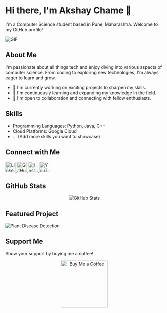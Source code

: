 # Hi there, I'm Akshay Chame 👋

I'm a Computer Science student based in Pune, Maharashtra. Welcome to my GitHub profile!

![GIF](https://user-images.githubusercontent.com/18350557/176309783-0785949b-9127-417c-8b55-ab5a4333674e.gif)


## About Me

I'm passionate about all things tech and enjoy diving into various aspects of computer science. From coding to exploring new technologies, I'm always eager to learn and grow.

- 🔭 I'm currently working on exciting projects to sharpen my skills.
- 🌱 I'm continuously learning and expanding my knowledge in the field.
- 👯 I'm open to collaboration and connecting with fellow enthusiasts.

## Skills

- Programming Languages: Python, Java, C++
- Cloud Platforms: Google Cloud
- ... (Add more skills you want to showcase)

## Connect with Me

<p align="left">
  <a href="https://www.linkedin.com/in/akshay-chame-b43bb8209" target="_blank">
    <img src="https://raw.githubusercontent.com/danielcranney/readme-generator/main/public/icons/socials/linkedin.svg" width="32" height="32" alt="LinkedIn" />
  </a>
  <a href="https://www.github.com/akshayram1" target="_blank">
    <img src="https://raw.githubusercontent.com/danielcranney/readme-generator/main/public/icons/socials/github.svg" width="32" height="32" alt="GitHub" />
  </a>
  <a href="http://www.instagram.com/akshay_chame" target="_blank">
    <img src="https://raw.githubusercontent.com/danielcranney/readme-generator/main/public/icons/socials/instagram.svg" width="32" height="32" alt="Instagram" />
  </a>
  <a href="https://www.youtube.com/channel/UCsewPWaVzTgnJmj_Ux9j5ug" target="_blank">
    <img src="https://raw.githubusercontent.com/danielcranney/readme-generator/main/public/icons/socials/youtube.svg" width="32" height="32" alt="YouTube" />
  </a>
  <!-- Add more social media links here -->
</p>

## GitHub Stats

<p align="center">
  <img src="https://github-readme-stats.vercel.app/api?username=akshayram1&show_icons=true&count_private=true&title_color=0891b2&text_color=ffffff&icon_color=0891b2&bg_color=1c1917&hide_border=true&show_icons=true" alt="GitHub Stats" />
</p>

## Featured Project

![Plant Disease Detection](https://github-readme-stats.vercel.app/api/pin/?username=akshayram1&repo=plantdiseasedetectionmaster&title_color=0891b2&text_color=ffffff&icon_color=0891b2&bg_color=1c1917&hide_border=true)

## Support Me

Show your support by buying me a coffee!

<p align="center">
  <a href="https://www.buymeacoffee.com/akshaychame">
    <img src="https://cdn.buymeacoffee.com/buttons/v2/default-yellow.png" width="150" alt="Buy Me a Coffee" />
  </a>
</p>
